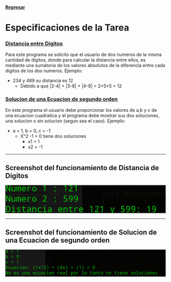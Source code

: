 #### [Regresar](../../README.md)
# Especificaciones de la Tarea
### [Distancia entre Digitos](./CodigoFuente/Distancia.cpp)
Para este programa se solicito que el usuario de dos numeros de la misma cantidad de digitos, donde para calcular la distancia entre ellos, es mediante una sumatoria de los valores absolutos de la diferencia entre cada digitos de los dos numeros. Ejemplo:

- 234 y 489 su distancia es 12
    + Debido a que |2-4| + |3-8| + |4-9| = 2+5+5 = 12

### [Solucion de una Ecuacion de segundo orden](./CodigoFuente/Ecuacion.cpp)
En este programa el usuario debe proporcionar los valores de a,b y c de una ecuacion cuadratica y el programa debe mostrar sus dos soluciones, una solucion o sin solucion (segun sea el caso). Ejemplo:

- a = 1, b = 0, c = -1
    + X^2 -1 = 0 tiene dos soluciones 
        * x1 = 1
        * x2 = -1

---
## Screenshot del funcionamiento de Distancia de Digitos
![S7](Screenshots/7.png)

---
## Screenshot del funcionamiento de Solucion de una Ecuacion de segundo orden
![S4](Screenshots/4.png)